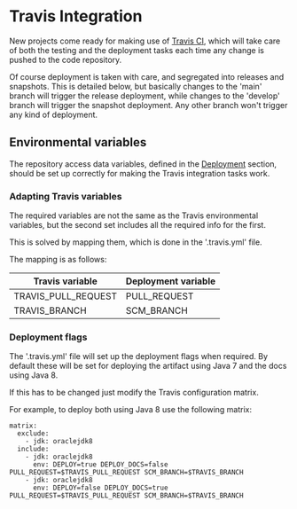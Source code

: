 # Travis Integration

New projects come ready for making use of [Travis CI][travis], which will take care of both the testing and the deployment tasks each time any change is pushed to the code repository.

Of course deployment is taken with care, and segregated into releases and snapshots. This is detailed below, but basically changes to the 'main' branch will trigger the release deployment, while changes to the 'develop' branch will trigger the snapshot deployment. Any other branch won't trigger any kind of deployment.

## Environmental variables

The repository access data variables, defined in the [Deployment](./deployment.html) section, should be set up correctly for making the Travis integration tasks work.

### Adapting Travis variables

The required variables are not the same as the Travis environmental variables, but the second set includes all the required info for the first.

This is solved by mapping them, which is done in the '.travis.yml' file.

The mapping is as follows:

|Travis variable|Deployment variable|
|---|---|
|TRAVIS\_PULL\_REQUEST|PULL\_REQUEST|
|TRAVIS\_BRANCH|SCM\_BRANCH|

### Deployment flags

The '.travis.yml' file will set up the deployment flags when required. By default these will be set for deploying the artifact using Java 7 and the docs using Java 8.

If this has to be changed just modify the Travis configuration matrix.

For example, to deploy both using Java 8 use the following matrix:

```
matrix:
  exclude:
    - jdk: oraclejdk8
  include:
    - jdk: oraclejdk8
      env: DEPLOY=true DEPLOY_DOCS=false PULL_REQUEST=$TRAVIS_PULL_REQUEST SCM_BRANCH=$TRAVIS_BRANCH
    - jdk: oraclejdk8
      env: DEPLOY=false DEPLOY_DOCS=true PULL_REQUEST=$TRAVIS_PULL_REQUEST SCM_BRANCH=$TRAVIS_BRANCH
```

[travis]: http://docs.travis-ci.com